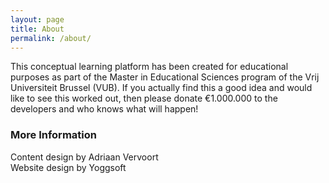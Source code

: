 ```yaml
---
layout: page
title: About
permalink: /about/
---
```


This conceptual learning platform has been created for educational purposes as part of the Master in Educational Sciences program of the Vrij Universiteit Brussel (VUB). If you actually find this a good idea and would like to see this worked out, then please donate €1.000.000 to the developers and who knows what will happen!

### More Information

Content design by Adriaan Vervoort <br>
Website design by Yoggsoft
